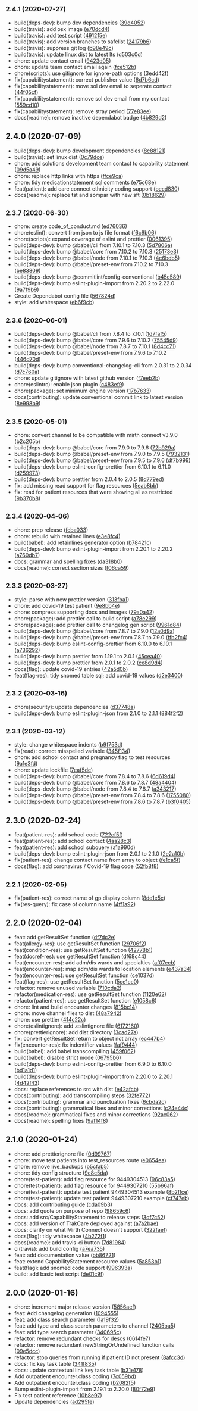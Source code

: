 ## <small>2.4.1 (2020-07-27)</small>

-   build(deps-dev): bump dev dependencies ([39d4052](https://github.com/Fdawgs/ydh-fhir-listeners/commit/39d4052))
-   build(travis): add osx image ([e70dcd4](https://github.com/Fdawgs/ydh-fhir-listeners/commit/e70dcd4))
-   build(travis): add test script ([491215e](https://github.com/Fdawgs/ydh-fhir-listeners/commit/491215e))
-   build(travis): add version branches to safelist ([24179b6](https://github.com/Fdawgs/ydh-fhir-listeners/commit/24179b6))
-   build(travis): suppress git log ([b98e49c](https://github.com/Fdawgs/ydh-fhir-listeners/commit/b98e49c))
-   build(travis): update linux dist to latest lts ([d503c0d](https://github.com/Fdawgs/ydh-fhir-listeners/commit/d503c0d))
-   chore: update contact email ([9423d05](https://github.com/Fdawgs/ydh-fhir-listeners/commit/9423d05))
-   chore: update team contact email again ([fce512b](https://github.com/Fdawgs/ydh-fhir-listeners/commit/fce512b))
-   chore(scripts): use gitignore for ignore-path options ([3edd42f](https://github.com/Fdawgs/ydh-fhir-listeners/commit/3edd42f))
-   fix(capabilitystatement): correct publisher value ([6d7b6cd](https://github.com/Fdawgs/ydh-fhir-listeners/commit/6d7b6cd))
-   fix(capabilitystatement): move sol dev email to seperate contact ([44f05cf](https://github.com/Fdawgs/ydh-fhir-listeners/commit/44f05cf))
-   fix(capabilitystatement): remove sol dev email from my contact ([559cd10](https://github.com/Fdawgs/ydh-fhir-listeners/commit/559cd10))
-   fix(capabilitystatement): remove stray period ([77e83ee](https://github.com/Fdawgs/ydh-fhir-listeners/commit/77e83ee))
-   docs(readme): remove inactive dependabot badge ([4b829d2](https://github.com/Fdawgs/ydh-fhir-listeners/commit/4b829d2))

## 2.4.0 (2020-07-09)

-   build(deps-dev): bump development dependencies ([8c88121](https://github.com/Fdawgs/ydh-fhir-listeners/commit/8c88121))
-   build(travis): set linux dist ([0c79dce](https://github.com/Fdawgs/ydh-fhir-listeners/commit/0c79dce))
-   chore: add solutions development team contact to capability statement ([09d5a49](https://github.com/Fdawgs/ydh-fhir-listeners/commit/09d5a49))
-   chore: replace http links with https ([ffce9ca](https://github.com/Fdawgs/ydh-fhir-listeners/commit/ffce9ca))
-   chore: tidy medicationstatement sql comments ([e75c68e](https://github.com/Fdawgs/ydh-fhir-listeners/commit/e75c68e))
-   feat(patient): add care connect ethnicity coding support ([becd830](https://github.com/Fdawgs/ydh-fhir-listeners/commit/becd830))
-   docs(readme): replace tst and sompar with new sft ([0b18629](https://github.com/Fdawgs/ydh-fhir-listeners/commit/0b18629))

## <small>2.3.7 (2020-06-30)</small>

-   chore: create code_of_conduct.md ([ed76036](https://github.com/Fdawgs/ydh-fhir-listeners/commit/ed76036))
-   chore(eslint): convert from json to js file format ([f6c9b06](https://github.com/Fdawgs/ydh-fhir-listeners/commit/f6c9b06))
-   chore(scripts): expand coverage of eslint and prettier ([0061395](https://github.com/Fdawgs/ydh-fhir-listeners/commit/0061395))
-   build(deps-dev): bump @babel/cli from 7.10.1 to 7.10.3 ([5d7806a](https://github.com/Fdawgs/ydh-fhir-listeners/commit/5d7806a))
-   build(deps-dev): bump @babel/core from 7.10.2 to 7.10.3 ([25173e3](https://github.com/Fdawgs/ydh-fhir-listeners/commit/25173e3))
-   build(deps-dev): bump @babel/node from 7.10.1 to 7.10.3 ([4c6bdb5](https://github.com/Fdawgs/ydh-fhir-listeners/commit/4c6bdb5))
-   build(deps-dev): bump @babel/preset-env from 7.10.2 to 7.10.3 ([be83809](https://github.com/Fdawgs/ydh-fhir-listeners/commit/be83809))
-   build(deps-dev): bump @commitlint/config-conventional ([b45c589](https://github.com/Fdawgs/ydh-fhir-listeners/commit/b45c589))
-   build(deps-dev): bump eslint-plugin-import from 2.20.2 to 2.22.0 ([9a7f9b9](https://github.com/Fdawgs/ydh-fhir-listeners/commit/9a7f9b9))
-   Create Dependabot config file ([567824d](https://github.com/Fdawgs/ydh-fhir-listeners/commit/567824d))
-   style: add whitespace ([eb6f9cb](https://github.com/Fdawgs/ydh-fhir-listeners/commit/eb6f9cb))

## <small>2.3.6 (2020-06-01)</small>

-   build(deps-dev): bump @babel/cli from 7.8.4 to 7.10.1 ([1d7faf5](https://github.com/Fdawgs/ydh-fhir-listeners/commit/1d7faf5))
-   build(deps-dev): bump @babel/core from 7.9.6 to 7.10.2 ([75545d9](https://github.com/Fdawgs/ydh-fhir-listeners/commit/75545d9))
-   build(deps-dev): bump @babel/node from 7.8.7 to 7.10.1 ([8d4cc71](https://github.com/Fdawgs/ydh-fhir-listeners/commit/8d4cc71))
-   build(deps-dev): bump @babel/preset-env from 7.9.6 to 7.10.2 ([446d70d](https://github.com/Fdawgs/ydh-fhir-listeners/commit/446d70d))
-   build(deps-dev): bump conventional-changelog-cli from 2.0.31 to 2.0.34 ([d7c760a](https://github.com/Fdawgs/ydh-fhir-listeners/commit/d7c760a))
-   chore: update gitignore with latest github version ([f7eeb2b](https://github.com/Fdawgs/ydh-fhir-listeners/commit/f7eeb2b))
-   chore(eslintrc): enable json plugin ([c483ef9](https://github.com/Fdawgs/ydh-fhir-listeners/commit/c483ef9))
-   chore(package): set minimum engine version ([17b7633](https://github.com/Fdawgs/ydh-fhir-listeners/commit/17b7633))
-   docs(contributing): update conventional commit link to latest version ([8e998b9](https://github.com/Fdawgs/ydh-fhir-listeners/commit/8e998b9))

## <small>2.3.5 (2020-05-01)</small>

-   chore: convert channel to be compatible with mirth connect v3.9.0 ([b2c205b](https://github.com/Fdawgs/ydh-fhir-listeners/commit/b2c205b))
-   build(deps-dev): bump @babel/core from 7.9.0 to 7.9.6 ([72b929a](https://github.com/Fdawgs/ydh-fhir-listeners/commit/72b929a))
-   build(deps-dev): bump @babel/preset-env from 7.9.0 to 7.9.5 ([7932131](https://github.com/Fdawgs/ydh-fhir-listeners/commit/7932131))
-   build(deps-dev): bump @babel/preset-env from 7.9.5 to 7.9.6 ([df7b999](https://github.com/Fdawgs/ydh-fhir-listeners/commit/df7b999))
-   build(deps-dev): bump eslint-config-prettier from 6.10.1 to 6.11.0 ([d259973](https://github.com/Fdawgs/ydh-fhir-listeners/commit/d259973))
-   build(deps-dev): bump prettier from 2.0.4 to 2.0.5 ([8d779ed](https://github.com/Fdawgs/ydh-fhir-listeners/commit/8d779ed))
-   fix: add missing read support for flag resources ([5eab8bb](https://github.com/Fdawgs/ydh-fhir-listeners/commit/5eab8bb))
-   fix: read for patient resources that were showing all as restricted ([9b370b8](https://github.com/Fdawgs/ydh-fhir-listeners/commit/9b370b8))

## <small>2.3.4 (2020-04-06)</small>

-   chore: prep release ([fcba033](https://github.com/Fdawgs/ydh-fhir-listeners/commit/fcba033))
-   chore: rebuild with retained lines ([e3e8fc4](https://github.com/Fdawgs/ydh-fhir-listeners/commit/e3e8fc4))
-   build(babel): add retainlines generator option ([b78421c](https://github.com/Fdawgs/ydh-fhir-listeners/commit/b78421c))
-   build(deps-dev): bump eslint-plugin-import from 2.20.1 to 2.20.2 ([a760db7](https://github.com/Fdawgs/ydh-fhir-listeners/commit/a760db7))
-   docs: grammar and spelling fixes ([da318b0](https://github.com/Fdawgs/ydh-fhir-listeners/commit/da318b0))
-   docs(readme): correct section sizes ([f06ca59](https://github.com/Fdawgs/ydh-fhir-listeners/commit/f06ca59))

## <small>2.3.3 (2020-03-27)</small>

-   style: parse with new prettier version ([313fba1](https://github.com/Fdawgs/ydh-fhir-listeners/commit/313fba1))
-   chore: add covid-19 test patient ([9e8bb4e](https://github.com/Fdawgs/ydh-fhir-listeners/commit/9e8bb4e))
-   chore: compress supporting docs and images ([79a0a42](https://github.com/Fdawgs/ydh-fhir-listeners/commit/79a0a42))
-   chore(package): add prettier call to build script ([a78e299](https://github.com/Fdawgs/ydh-fhir-listeners/commit/a78e299))
-   chore(package): add prettier call to changelog gen script ([9961d84](https://github.com/Fdawgs/ydh-fhir-listeners/commit/9961d84))
-   build(deps-dev): bump @babel/core from 7.8.7 to 7.9.0 ([12a0d9a](https://github.com/Fdawgs/ydh-fhir-listeners/commit/12a0d9a))
-   build(deps-dev): bump @babel/preset-env from 7.8.7 to 7.9.0 ([ffb2fc4](https://github.com/Fdawgs/ydh-fhir-listeners/commit/ffb2fc4))
-   build(deps-dev): bump eslint-config-prettier from 6.10.0 to 6.10.1 ([a736292](https://github.com/Fdawgs/ydh-fhir-listeners/commit/a736292))
-   build(deps-dev): bump prettier from 1.19.1 to 2.0.1 ([45cea40](https://github.com/Fdawgs/ydh-fhir-listeners/commit/45cea40))
-   build(deps-dev): bump prettier from 2.0.1 to 2.0.2 ([ce8d9d4](https://github.com/Fdawgs/ydh-fhir-listeners/commit/ce8d9d4))
-   docs(flag): update covid-19 entries ([42a5d0b](https://github.com/Fdawgs/ydh-fhir-listeners/commit/42a5d0b))
-   feat(flag-res): tidy snomed table sql; add covid-19 values ([d2e3400](https://github.com/Fdawgs/ydh-fhir-listeners/commit/d2e3400))

## <small>2.3.2 (2020-03-16)</small>

-   chore(security): update dependencies ([d37748a](https://github.com/Fdawgs/ydh-fhir-listeners/commit/d37748a))
-   build(deps-dev): bump eslint-plugin-json from 2.1.0 to 2.1.1 ([884f2f2](https://github.com/Fdawgs/ydh-fhir-listeners/commit/884f2f2))

## <small>2.3.1 (2020-03-12)</small>

-   style: change whitespace indents ([b9f753d](https://github.com/Fdawgs/ydh-fhir-listeners/commit/b9f753d))
-   fix(read): correct misspelled variable ([345f134](https://github.com/Fdawgs/ydh-fhir-listeners/commit/345f134))
-   chore: add school contact and pregnancy flag to test resources ([9a1e3fd](https://github.com/Fdawgs/ydh-fhir-listeners/commit/9a1e3fd))
-   chore: update lockfile ([7eaf5dc](https://github.com/Fdawgs/ydh-fhir-listeners/commit/7eaf5dc))
-   build(deps-dev): bump @babel/core from 7.8.4 to 7.8.6 ([6d619d4](https://github.com/Fdawgs/ydh-fhir-listeners/commit/6d619d4))
-   build(deps-dev): bump @babel/core from 7.8.6 to 7.8.7 ([48a4404](https://github.com/Fdawgs/ydh-fhir-listeners/commit/48a4404))
-   build(deps-dev): bump @babel/node from 7.8.4 to 7.8.7 ([a343217](https://github.com/Fdawgs/ydh-fhir-listeners/commit/a343217))
-   build(deps-dev): bump @babel/preset-env from 7.8.4 to 7.8.6 ([1755080](https://github.com/Fdawgs/ydh-fhir-listeners/commit/1755080))
-   build(deps-dev): bump @babel/preset-env from 7.8.6 to 7.8.7 ([b3f0405](https://github.com/Fdawgs/ydh-fhir-listeners/commit/b3f0405))

## 2.3.0 (2020-02-24)

-   feat(patient-res): add school code ([722cf5f](https://github.com/Fdawgs/ydh-fhir-listeners/commit/722cf5f))
-   feat(patient-res): add school contact ([4aa28c3](https://github.com/Fdawgs/ydh-fhir-listeners/commit/4aa28c3))
-   feat(patient-res): add school subquery ([a1a990d](https://github.com/Fdawgs/ydh-fhir-listeners/commit/a1a990d))
-   build(deps-dev): bump eslint-plugin-json from 2.0.1 to 2.1.0 ([2e2a10b](https://github.com/Fdawgs/ydh-fhir-listeners/commit/2e2a10b))
-   fix(patient-res): change contact.name from array to object ([fe1ca5f](https://github.com/Fdawgs/ydh-fhir-listeners/commit/fe1ca5f))
-   docs(flag): add coronavirus / Covid-19 flag code ([52fb8f8](https://github.com/Fdawgs/ydh-fhir-listeners/commit/52fb8f8))

## <small>2.2.1 (2020-02-05)</small>

-   fix(patient-res): correct name of gp display column ([8de1e5c](https://github.com/Fdawgs/ydh-fhir-listeners/commit/8de1e5c))
-   fix(res-query): fix case of column name ([4ff1a92](https://github.com/Fdawgs/ydh-fhir-listeners/commit/4ff1a92))

## 2.2.0 (2020-02-04)

-   feat: add getResultSet function ([df7dc2e](https://github.com/Fdawgs/ydh-fhir-listeners/commit/df7dc2e))
-   feat(allergy-res): use getResultSet function ([29706f2](https://github.com/Fdawgs/ydh-fhir-listeners/commit/29706f2))
-   feat(condition-res): use getResultSet function ([42778b1](https://github.com/Fdawgs/ydh-fhir-listeners/commit/42778b1))
-   feat(docref-res): use getResultSet function ([df68c44](https://github.com/Fdawgs/ydh-fhir-listeners/commit/df68c44))
-   feat(encounter-res): add adm/dis wards and specialties ([af07ecb](https://github.com/Fdawgs/ydh-fhir-listeners/commit/af07ecb))
-   feat(encounter-res): map adm/dis wards to location elements ([e437a34](https://github.com/Fdawgs/ydh-fhir-listeners/commit/e437a34))
-   feat(encounter-res): use getResultSet function ([ce1037d](https://github.com/Fdawgs/ydh-fhir-listeners/commit/ce1037d))
-   feat(flag-res): use getResultSet function ([5ce1cc0](https://github.com/Fdawgs/ydh-fhir-listeners/commit/5ce1cc0))
-   refactor: remove unused variable ([710cda2](https://github.com/Fdawgs/ydh-fhir-listeners/commit/710cda2))
-   refactor(medication-res): use getResultSet function ([1120e62](https://github.com/Fdawgs/ydh-fhir-listeners/commit/1120e62))
-   refactor(patient-res): use getResultSet function ([e1058c6](https://github.com/Fdawgs/ydh-fhir-listeners/commit/e1058c6))
-   chore: lint and build encounter changes ([815bc14](https://github.com/Fdawgs/ydh-fhir-listeners/commit/815bc14))
-   chore: move channel files to dist ([48a7942](https://github.com/Fdawgs/ydh-fhir-listeners/commit/48a7942))
-   chore: use prettier ([414c22c](https://github.com/Fdawgs/ydh-fhir-listeners/commit/414c22c))
-   chore(eslintignore): add .eslintignore file ([6172160](https://github.com/Fdawgs/ydh-fhir-listeners/commit/6172160))
-   chore(prettierignore): add dist directory ([3cad27a](https://github.com/Fdawgs/ydh-fhir-listeners/commit/3cad27a))
-   fix: convert getResultSet return to object not array ([ec447b4](https://github.com/Fdawgs/ydh-fhir-listeners/commit/ec447b4))
-   fix(encounter-res): fix indentifier values ([faf9444](https://github.com/Fdawgs/ydh-fhir-listeners/commit/faf9444))
-   build(babel): add babel transcompiling ([459f062](https://github.com/Fdawgs/ydh-fhir-listeners/commit/459f062))
-   build(babel): disable strict mode ([06795b6](https://github.com/Fdawgs/ydh-fhir-listeners/commit/06795b6))
-   build(deps-dev): bump eslint-config-prettier from 6.9.0 to 6.10.0 ([bd1a1d1](https://github.com/Fdawgs/ydh-fhir-listeners/commit/bd1a1d1))
-   build(deps-dev): bump eslint-plugin-import from 2.20.0 to 2.20.1 ([4d42f43](https://github.com/Fdawgs/ydh-fhir-listeners/commit/4d42f43))
-   docs: replace references to src with dist ([e42afcb](https://github.com/Fdawgs/ydh-fhir-listeners/commit/e42afcb))
-   docs(contributing): add transcompiling steps ([32fe772](https://github.com/Fdawgs/ydh-fhir-listeners/commit/32fe772))
-   docs(contributing): grammar and punctuation fixes ([6cbda2c](https://github.com/Fdawgs/ydh-fhir-listeners/commit/6cbda2c))
-   docs(contributing): grammatical fixes and minor corrections ([c24e44c](https://github.com/Fdawgs/ydh-fhir-listeners/commit/c24e44c))
-   docs(readme): grammatical fixes and minor corrections ([92ac062](https://github.com/Fdawgs/ydh-fhir-listeners/commit/92ac062))
-   docs(readme): spelling fixes ([9af14f8](https://github.com/Fdawgs/ydh-fhir-listeners/commit/9af14f8))

## 2.1.0 (2020-01-24)

-   chore: add prettierignore file ([0d99767](https://github.com/Fdawgs/ydh-fhir-listeners/commit/0d99767))
-   chore: move test patients into test_resources route ([e0654ea](https://github.com/Fdawgs/ydh-fhir-listeners/commit/e0654ea))
-   chore: remove live_backups ([b5cfab5](https://github.com/Fdawgs/ydh-fhir-listeners/commit/b5cfab5))
-   chore: tidy config structure ([9c8c5da](https://github.com/Fdawgs/ydh-fhir-listeners/commit/9c8c5da))
-   chore(test-patient): add flag resource for 9449304513 ([96c83a5](https://github.com/Fdawgs/ydh-fhir-listeners/commit/96c83a5))
-   chore(test-patient): add flag resource for 9449307210 ([55b66af](https://github.com/Fdawgs/ydh-fhir-listeners/commit/55b66af))
-   chore(test-patient): update test patient 9449304513 example ([8b2ffce](https://github.com/Fdawgs/ydh-fhir-listeners/commit/8b2ffce))
-   chore(test-patient): update test patient 9449307210 example ([cf747eb](https://github.com/Fdawgs/ydh-fhir-listeners/commit/cf747eb))
-   docs: add contributing guide ([cda09b3](https://github.com/Fdawgs/ydh-fhir-listeners/commit/cda09b3))
-   docs: add quote on purpose of repo ([98659c6](https://github.com/Fdawgs/ydh-fhir-listeners/commit/98659c6))
-   docs: add src/CapabilityStatement to release steps ([3df7c52](https://github.com/Fdawgs/ydh-fhir-listeners/commit/3df7c52))
-   docs: add version of TrakCare deployed against ([a7a2bae](https://github.com/Fdawgs/ydh-fhir-listeners/commit/a7a2bae))
-   docs: clarify on what Mirth Connect doesn't support ([322faef](https://github.com/Fdawgs/ydh-fhir-listeners/commit/322faef))
-   docs(flag): tidy whitespace ([4b272f1](https://github.com/Fdawgs/ydh-fhir-listeners/commit/4b272f1))
-   docs(readme): add travis-ci button ([7d81984](https://github.com/Fdawgs/ydh-fhir-listeners/commit/7d81984))
-   ci(travis): add build config ([a7ea735](https://github.com/Fdawgs/ydh-fhir-listeners/commit/a7ea735))
-   feat: add documentation value ([bb86721](https://github.com/Fdawgs/ydh-fhir-listeners/commit/bb86721))
-   feat: extend CapabilityStatement resource values ([5a853b1](https://github.com/Fdawgs/ydh-fhir-listeners/commit/5a853b1))
-   feat(flag): add snomed code support ([996393a](https://github.com/Fdawgs/ydh-fhir-listeners/commit/996393a))
-   build: add basic test script ([de01c9f](https://github.com/Fdawgs/ydh-fhir-listeners/commit/de01c9f))

## 2.0.0 (2020-01-16)

-   chore: increment major release version ([5856aef](https://github.com/Fdawgs/ydh-fhir-listeners/commit/5856aef))
-   feat: Add changelog generation ([1094555](https://github.com/Fdawgs/ydh-fhir-listeners/commit/1094555))
-   feat: add class search parameter ([1a19f32](https://github.com/Fdawgs/ydh-fhir-listeners/commit/1a19f32))
-   feat: add type and class search parameters to channel ([2405ba5](https://github.com/Fdawgs/ydh-fhir-listeners/commit/2405ba5))
-   feat: add type search parameter ([340695c](https://github.com/Fdawgs/ydh-fhir-listeners/commit/340695c))
-   refactor: remove redundant checks for descs ([0614fe7](https://github.com/Fdawgs/ydh-fhir-listeners/commit/0614fe7))
-   refactor: remove redundant newStringOrUndefined function calls ([09e5dcc](https://github.com/Fdawgs/ydh-fhir-listeners/commit/09e5dcc))
-   refactor: stop queries from running if patient ID not present ([8afcc3d](https://github.com/Fdawgs/ydh-fhir-listeners/commit/8afcc3d))
-   docs: fix key task table ([341f835](https://github.com/Fdawgs/ydh-fhir-listeners/commit/341f835))
-   docs: update contextual link key task table ([b31e178](https://github.com/Fdawgs/ydh-fhir-listeners/commit/b31e178))
-   Add outpatient encounter.class coding ([7c059bd](https://github.com/Fdawgs/ydh-fhir-listeners/commit/7c059bd))
-   Add outpatient encounter.class coding ([b2082f5](https://github.com/Fdawgs/ydh-fhir-listeners/commit/b2082f5))
-   Bump eslint-plugin-import from 2.19.1 to 2.20.0 ([80f72e9](https://github.com/Fdawgs/ydh-fhir-listeners/commit/80f72e9))
-   Fix test patient reference ([10b8e97](https://github.com/Fdawgs/ydh-fhir-listeners/commit/10b8e97))
-   Update dependencies ([ad295fe](https://github.com/Fdawgs/ydh-fhir-listeners/commit/ad295fe))
